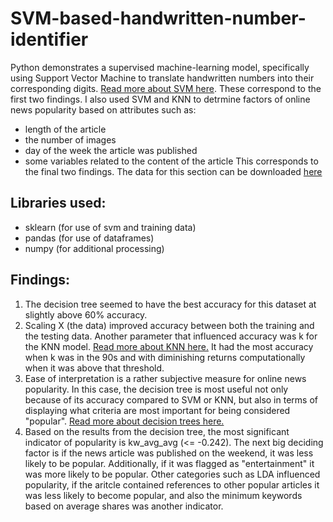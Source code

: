 # SVM-based-handwritten-number-identifier
Python demonstrates a supervised machine-learning model, specifically using Support Vector Machine to translate handwritten numbers into their corresponding digits. [Read more about SVM here](https://en.wikipedia.org/wiki/Support-vector_machine). These correspond to the first two findings.
I also used SVM and KNN to detrmine factors of online news popularity based on attributes such as:
 - length of the article
 - the number of images
 - day of the week the article was published
 - some variables related to the content of the article
This corresponds to the final two findings. The data for this section can be downloaded [here](https://archive.ics.uci.edu/ml/datasets/Online+News+Popularity)

## Libraries used:
- sklearn (for use of svm and training data)
- pandas (for use of dataframes)
- numpy (for additional processing)

## Findings:
1. The decision tree seemed to have the best accuracy for this dataset at slightly above 60% accuracy. 
2. Scaling X (the data) improved accuracy between both the training and the testing data. Another parameter that influenced accuracy was k for the KNN model. [Read more about KNN here.](https://en.wikipedia.org/wiki/K-nearest_neighbors_algorithm) It had the most accuracy when k was in the 90s and with diminishing returns computationally when it was above that threshold. 
3. Ease of interpretation is a rather subjective measure for online news popularity. In this case, the decision tree is most useful not only because of its accuracy compared to SVM or KNN, but also in terms of displaying what criteria are most important for being considered "popular". [Read more about decision trees here.](https://en.wikipedia.org/wiki/Decision_tree)
4. Based on the results from the decision tree, the most significant indicator of popularity is kw_avg_avg (<= -0.242). The next big deciding factor is if the news article was published on the weekend, it was less likely to be popular. Additionally, if it was flagged as "entertainment" it was more likely to be popular. Other categories such as LDA influenced popularity, if the aritcle contained references to other popular articles it was less likely to become popular, and also the minimum keywords based on average shares was another indicator.
